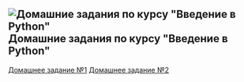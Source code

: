 ## ![Домашние задания по курсу "Введение в Python"](https://png.icons8.com/office/25/000000/home-page.png) Домашние задания по курсу "Введение в Python"
[Домашнее задание №1](https://github.com/Admink0/python/blob/master/Project_1.ipynb)
[Домашнее задание №2](https://github.com/Admink0/python/blob/master/Project_2.ipynb)
